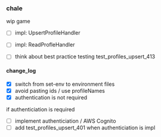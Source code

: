 ### chale

wip game

- [ ] impl: UpsertProfileHandler
- [ ] impl: ReadProfleHandler

- [ ] think about best practice testing test_profiles_upsert_413




#### change_log
- [x] switch from set-env to environment files
- [x] avoid pasting ids / use profileNames
- [x] authentication is not required

if authenticiation is required
- [ ] implement authenticiation / AWS Cognito
- [ ] add test_profiles_upsert_401 when authenticiation is impl
